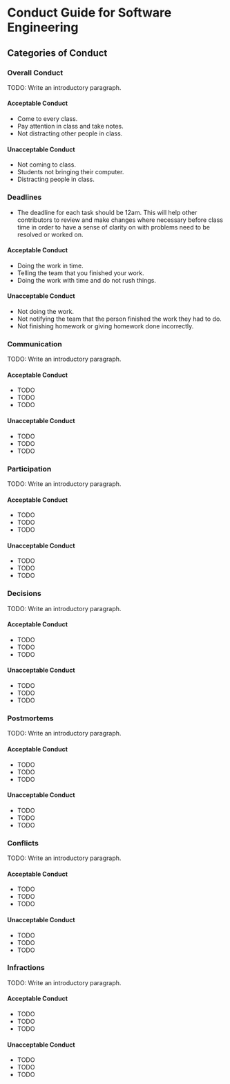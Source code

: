 # Conduct Guide for Software Engineering

## Categories of Conduct

### Overall Conduct

TODO: Write an introductory paragraph.

#### Acceptable Conduct

- Come to every class.
- Pay attention in class and take notes. 
- Not distracting other people in class.

#### Unacceptable Conduct

- Not coming to class.
- Students not bringing their computer.
- Distracting people in class. 

### Deadlines

- The deadline for each task should be 12am. This will help other contributors to review and make changes where necessary before class time in order to have a sense of clarity on with problems need to be resolved or worked on.

#### Acceptable Conduct

- Doing the work in time.
- Telling the team that you finished your work. 
- Doing the work with time and do not rush things. 

#### Unacceptable Conduct

- Not doing the work.
- Not notifying the team that the person finished the work they had to do. 
- Not finishing homework or giving homework done incorrectly. 

### Communication

TODO: Write an introductory paragraph.

#### Acceptable Conduct

- TODO
- TODO
- TODO

#### Unacceptable Conduct

- TODO
- TODO
- TODO

### Participation

TODO: Write an introductory paragraph.

#### Acceptable Conduct

- TODO
- TODO
- TODO

#### Unacceptable Conduct

- TODO
- TODO
- TODO

### Decisions

TODO: Write an introductory paragraph.

#### Acceptable Conduct

- TODO
- TODO
- TODO

#### Unacceptable Conduct

- TODO
- TODO
- TODO

### Postmortems

TODO: Write an introductory paragraph.

#### Acceptable Conduct

- TODO
- TODO
- TODO

#### Unacceptable Conduct

- TODO
- TODO
- TODO

### Conflicts

TODO: Write an introductory paragraph.

#### Acceptable Conduct

- TODO
- TODO
- TODO

#### Unacceptable Conduct

- TODO
- TODO
- TODO

### Infractions

TODO: Write an introductory paragraph.

#### Acceptable Conduct

- TODO
- TODO
- TODO

#### Unacceptable Conduct

- TODO
- TODO
- TODO
